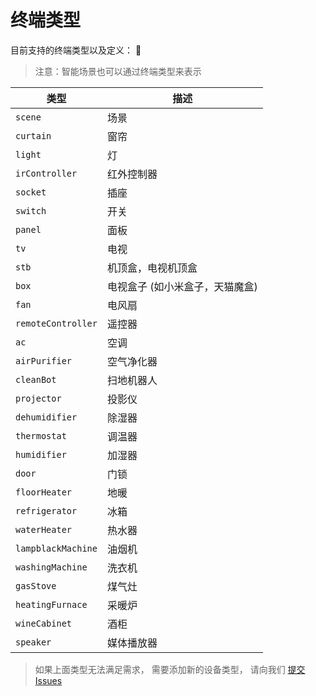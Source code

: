 # 终端类型

目前支持的终端类型以及定义：

> 注意：智能场景也可以通过终端类型来表示

类型 | 描述
--- | ---
`scene` | 场景
`curtain` | 窗帘
`light` | 灯
`irController` | 红外控制器
`socket` | 插座
`switch` | 开关
`panel` | 面板
`tv` | 电视
`stb` | 机顶盒，电视机顶盒
`box` | 电视盒子 (如小米盒子，天猫魔盒)
`fan` | 电风扇
`remoteController` | 遥控器
`ac` | 空调
`airPurifier` | 空气净化器
`cleanBot` | 扫地机器人
`projector` | 投影仪
`dehumidifier` | 除湿器
`thermostat` | 调温器
`humidifier` | 加湿器
`door` | 门锁
`floorHeater` | 地暖
`refrigerator` | 冰箱
`waterHeater` | 热水器
`lampblackMachine` | 油烟机
`washingMachine` | 洗衣机
`gasStove` | 煤气灶
`heatingFurnace` | 采暖炉
`wineCabinet` | 酒柜
`speaker` | 媒体播放器

> 如果上面类型无法满足需求， 需要添加新的设备类型， 请向我们 [提交 Issues](https://github.com/Rokid/docs/issues)
